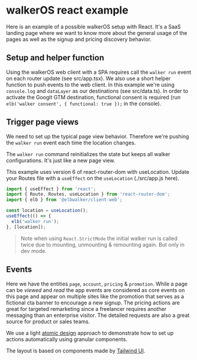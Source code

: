 # walkerOS react example

Here is an example of a possible walkerOS setup with React.
It's a SaaS landing page where we want to know more about the general usage of the pages as well as the signup and pricing discovery behavior.

## Setup and helper function

Using the walkerOS web client with a SPA requires call the `walker run` event on each router update (see src/app.tsx).
We also use a short helper function to push events to the web client. In this example we're using `console.log` and `dataLayer` as our destinations (see src/data.ts). In order to activate the Googlt GTM destination, functional consent is required (run `elb('walker consent', { functional: true });` in the console).

## Trigger page views

We need to set up the typical page view behavior. Therefore we're pushing the `walker run` event each time the location changes.

The `walker run` command reinitializes the state but keeps all walker configurations. It's just like a new page view.

This example uses version 6 of react-router-dom with useLocation.
Update your Routes file with a `useEffect` on the `useLocation` (./src/app.js here).

```ts
import { useEffect } from 'react';
import { Route, Routes, useLocation } from 'react-router-dom';
import { elb } from '@elbwalker/client-web';

const location = useLocation();
useEffect(() => {
  elb('walker run');
}, [location]);
```

> Note when using `React.StrictMode` the initial walker run is called twice due to mounting, unmounting & remounting again. But only in dev mode.

## Events

Here we have the entities `page`, `account`, `pricing` & `promotion`.
While a page can be _viewed_ and _read_ the app events are considered as core events on this page and appear on multiple sites like the promotion that serves as a fictional cta banner to encourage a new signup. The pricing actions are great for targeted remarketing since a freelancer requires another messaging than an enterprise visitor. The detailed requests are also a great source for product or sales teams.

We use a light [atomic design](https://bradfrost.com/blog/post/atomic-web-design/) approach to demonstrate how to set up actions automatically using granular components.

The layout is based on components made by [Tailwind UI](https://tailwindui.com/).
